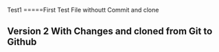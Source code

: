 Test1
=====First Test File withoutt Commit and clone
## Version 2 With Changes and cloned from Git to Github
